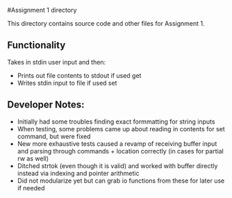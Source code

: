 #Assignment 1 directory

This directory contains source code and other files for Assignment 1.

## Functionality
Takes in stdin user input and then:
- Prints out file contents to stdout if used get
- Writes stdin input to file if used set

## Developer Notes:
- Initially had some troubles finding exact formmatting for string inputs
- When testing, some problems came up about reading in contents for set command, but were fixed
- New more exhaustive tests caused a revamp of receiving buffer input and parsing through commands + location correctly (in cases for partial rw as well)
- Ditched strtok (even though it is valid) and worked with buffer directly instead via indexing and pointer arithmetic
- Did not modularize yet but can grab io functions from these for later use if needed
